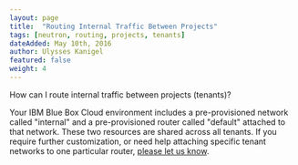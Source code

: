 ```yaml
---
layout: page
title:  "Routing Internal Traffic Between Projects"
tags: [neutron, routing, projects, tenants]
dateAdded: May 10th, 2016
author: Ulysses Kanigel
featured: false
weight: 4
---
```


How can I route internal traffic between projects (tenants)?

Your IBM Blue Box Cloud environment includes a pre-provisioned network called "internal" and a pre-provisioned router called "default" attached to that network. These two resources are shared across all tenants. If you require further customization, or need help attaching specific tenant networks to one particular router, [please let us know](https://support.bluebox.net/). 
